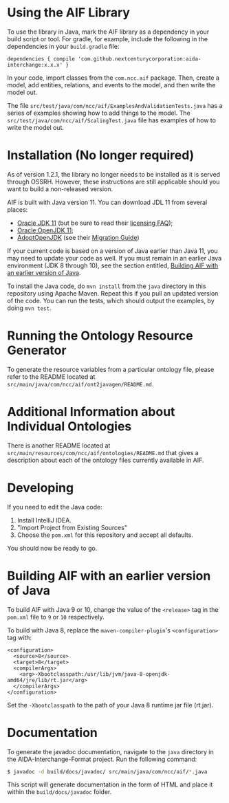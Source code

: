 # Using the AIF Library

To use the library in Java, mark the AIF library as a dependency in your build script or tool. For gradle, for
example, include the following in the dependencies in your `build.gradle` file:

`dependencies {
    compile 'com.github.nextcenturycorporation:aida-interchange:x.x.x'
}`

In your code, import classes from the `com.ncc.aif` package.
Then, create a model, add entities, relations, and events to the
model, and then write the model out.

The file `src/test/java/com/ncc/aif/ExamplesAndValidationTests.java`
has a series of examples showing how to add things to the model.  The
`src/test/java/com/ncc/aif/ScalingTest.java` file has examples of how
to write the model out.

# Installation (No longer required)

As of version 1.2.1, the library no longer needs to be installed as it is served through OSSRH. However, these instructions are still applicable should you want to build a non-released version.

AIF is built with Java version 11.  You can download JDL 11 from several places:
* [Oracle JDK 11](https://www.oracle.com/java/technologies/javase-jdk11-downloads.html)
(but be sure to read their [licensing FAQ](https://www.oracle.com/technetwork/java/javase/overview/oracle-jdk-faqs.html));
* [Oracle OpenJDK 11](http://openjdk.java.net/projects/jdk/11/);
* [AdoptOpenJDK](https://adoptopenjdk.net/?variant=openjdk11&jvmVariant=hotspot) (see their [Migration Guide](https://adoptopenjdk.net/migration.html))

If your current code is based on a version of Java earlier than Java 11, you may need to update your code as well.
If you must remain in an earlier Java environment (JDK 8 through 10), see the section entitled,
[Building AIF with an earlier version of Java](#building-aif-with-an-earlier-version-of-java).

To install the Java code, do `mvn install` from the `java` directory in this repository using Apache Maven.
Repeat this if you pull an updated version of the code. You can run the tests,
which should output the examples, by doing `mvn test`.

# Running the Ontology Resource Generator

To generate the resource variables from a particular ontology file, please refer to
the README located at `src/main/java/com/ncc/aif/ont2javagen/README.md`.

# Additional Information about Individual Ontologies

There is another README located at `src/main/resources/com/ncc/aif/ontologies/README.md` that gives a description about each of the ontology files currently available in AIF.

# Developing

If you need to edit the Java code:
 1. Install IntelliJ IDEA.
 2. "Import Project from Existing Sources"
 3. Choose the `pom.xml` for this repository and accept all defaults.

You should now be ready to go.

# Building AIF with an earlier version of Java

To build AIF with Java 9 or 10, change the value of the `<release>` tag in the `pom.xml` file to `9` or
`10` respectively.

To build with Java 8, replace the `maven-compiler-plugin`'s `<configuration>` tag with:

```
<configuration>
  <source>8</source>
  <target>8</target>
  <compilerArgs>
    <arg>-Xbootclasspath:/usr/lib/jvm/java-8-openjdk-amd64/jre/lib/rt.jar</arg>
  </compilerArgs>
</configuration>
```

Set the `-Xbootclasspath` to the path of your Java 8 runtime jar file (rt.jar).

# Documentation

To generate the javadoc documentation, navigate to the `java` directory in the AIDA-Interchange-Format project. Run the following command:

```bash
$ javadoc -d build/docs/javadoc/ src/main/java/com/ncc/aif/*.java
```
This script will generate documentation in the form of HTML and place it within the `build/docs/javadoc` folder.
